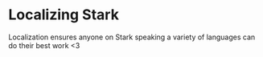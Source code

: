 # Localizing Stark
Localization ensures anyone on Stark speaking a variety of languages can do their best work &lt;3
